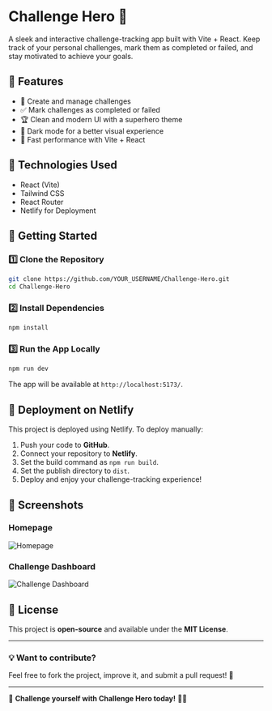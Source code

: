 # Challenge Hero 🚀

A sleek and interactive challenge-tracking app built with Vite + React. Keep track of your personal challenges, mark them as completed or failed, and stay motivated to achieve your goals.

## 🌟 Features

- 📌 Create and manage challenges
- ✅ Mark challenges as completed or failed
- 🏆 Clean and modern UI with a superhero theme
- 🌙 Dark mode for a better visual experience
- 🚀 Fast performance with Vite + React

## 🔧 Technologies Used

- React (Vite)
- Tailwind CSS
- React Router
- Netlify for Deployment

## 🚀 Getting Started

### 1️⃣ Clone the Repository

```sh
git clone https://github.com/YOUR_USERNAME/Challenge-Hero.git
cd Challenge-Hero
```

### 2️⃣ Install Dependencies

```sh
npm install
```

### 3️⃣ Run the App Locally

```sh
npm run dev
```

The app will be available at `http://localhost:5173/`.

## 🎯 Deployment on Netlify

This project is deployed using Netlify. To deploy manually:

1. Push your code to **GitHub**.
2. Connect your repository to **Netlify**.
3. Set the build command as `npm run build`.
4. Set the publish directory to `dist`.
5. Deploy and enjoy your challenge-tracking experience!

## 📸 Screenshots

### **Homepage**

![Homepage](./screenshots/homepage.png)

### **Challenge Dashboard**

![Challenge Dashboard](./screenshots/dashboard.png)

## 📜 License

This project is **open-source** and available under the **MIT License**.

---

### 💡 Want to contribute?

Feel free to fork the project, improve it, and submit a pull request! 🎉

---

🚀 **Challenge yourself with Challenge Hero today!** 🦸‍♂️
